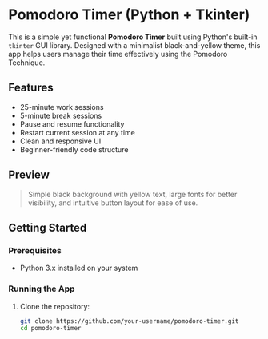 # Pomodoro Timer (Python + Tkinter)

This is a simple yet functional **Pomodoro Timer** built using Python's built-in `tkinter` GUI library. Designed with a minimalist black-and-yellow theme, this app helps users manage their time effectively using the Pomodoro Technique.

## Features

- 25-minute work sessions
- 5-minute break sessions
- Pause and resume functionality
- Restart current session at any time
- Clean and responsive UI
- Beginner-friendly code structure

## Preview

> Simple black background with yellow text, large fonts for better visibility, and intuitive button layout for ease of use.

## Getting Started

### Prerequisites

- Python 3.x installed on your system

### Running the App

1. Clone the repository:
   ```bash
   git clone https://github.com/your-username/pomodoro-timer.git
   cd pomodoro-timer
